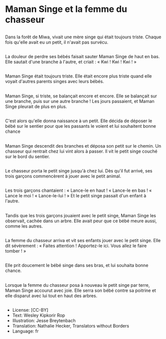 # Maman Singe et la femme du chasseur

##
Dans la forêt de Miwa, vivait
une mère singe qui était
toujours triste.
Chaque fois qu'elle avait eu un
petit, il n'avait pas survécu.

##
La douleur de perdre ses bébés
faisait sauter Maman Singe de
haut en bas.
Elle sautait d'une branche à
l'autre, et criait : « Kwi ! Kwi !
Kwi ! »

##
Maman Singe était toujours
triste.
Elle était encore plus triste
quand elle voyait d'autres
parents singes avec leurs
bébés.

##
Maman Singe, si triste, se
balançait encore et encore.
Elle se balançait sur une
branche, puis sur une autre
branche !
Les jours passaient, et Maman
Singe pleurait de plus en plus.

##
C'est alors qu'elle donna
naissance à un petit.
Elle décida de déposer le bébé
sur le sentier pour que les
passants le voient et lui
souhaitent bonne chance

##
Maman Singe descendit des
branches et déposa son petit
sur le chemin.
Un chasseur qui rentrait chez lui
vint alors à passer.
Il vit le petit singe couché sur le
bord du sentier.

##
Le chasseur porta le petit singe
jusqu'à chez lui.
Dès qu'il fut arrivé, ses trois
garçons commencèrent à jouer
avec le petit animal.

##
Les trois garçons chantaient :
« Lance-le en haut !
« Lance-le en bas !
« Lance le moi !
« Lance-le-lui ! »
Et le petit singe passait d'un
enfant à l'autre.

##
Tandis que les trois garçons
jouaient avec le petit singe,
Maman Singe les observait,
cachée dans un arbre.
Elle avait peur que ce bébé
meure aussi, comme les autres.

##
La femme du chasseur arriva et
vit ses enfants jouer avec le
petit singe.
Elle dit sévèrement : « Faites
attention ! Apportez-le ici. Vous
allez le faire tomber ! »

##
Elle prit doucement le bébé
singe dans ses bras, et lui
souhaita bonne chance.

##
Lorsque la femme du chasseur
posa à nouveau le petit singe
par terre, Maman Singe
accourut avec joie.
Elle serra son bébé contre sa
poitrine et elle disparut avec lui
tout en haut des arbres.

##
* License: [CC-BY]
* Text: Wesley Kipkorir Rop
* Illustration: Jesse Breytenbach
* Translation: Nathalie Hecker, Translators without Borders
* Language: fr
